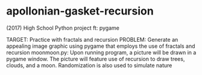 # apollonian-gasket-recursion
(2017) High School Python project ft: pygame

TARGET: Practice with fractals and recursion
PROBLEM: Generate an appealing image graphic using pygame that employs the use of fractals and recursion
moonmoon.py: Upon running program, a picture will be drawn in a pygame window. The picture will feature use of recursion to draw trees, clouds, and a moon. Randomization is also used to simulate nature
